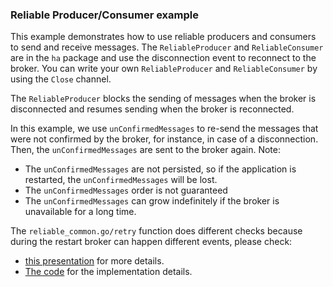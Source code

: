 ### Reliable Producer/Consumer example

This example demonstrates how to use reliable producers and consumers to send and receive messages.
The `ReliableProducer` and `ReliableConsumer` are in the `ha` package and use the disconnection event to reconnect to the broker.
You can write your own `ReliableProducer` and `ReliableConsumer` by using the `Close` channel.

The `ReliableProducer` blocks the sending of messages when the broker is disconnected and resumes sending when the broker is reconnected.

In this example, we use `unConfirmedMessages` to re-send the messages that were not confirmed by the broker, for instance, in case of a disconnection.
Then, the `unConfirmedMessages` are sent to the broker again.
Note:
- The `unConfirmedMessages` are not persisted, so if the application is restarted, the `unConfirmedMessages` will be lost.
- The `unConfirmedMessages` order is not guaranteed
- The `unConfirmedMessages` can grow indefinitely if the broker is unavailable for a long time.


The `reliable_common.go/retry` function does different checks because during the restart broker can happen different events, please check:
- [this presentation](https://docs.google.com/presentation/d/111PccBLRGb-RNpYEKeIm2MQvdky-fXrQ/edit?usp=sharing&ouid=106772747306273309885&rtpof=true&sd=true) for more details.
- [The code](../../pkq/ha/reliable_common.go) for the implementation details.